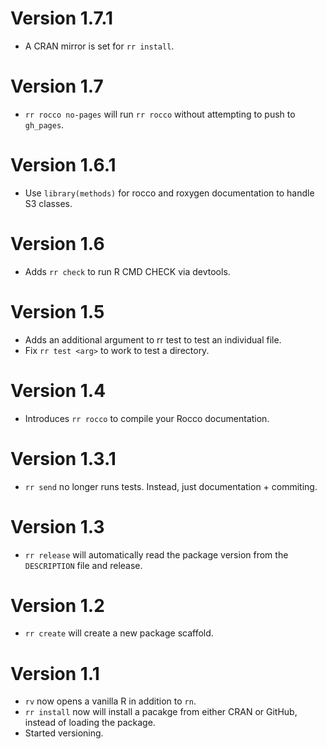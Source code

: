 # Version 1.7.1

* A CRAN mirror is set for `rr install`.

# Version 1.7

* `rr rocco no-pages` will run `rr rocco` without attempting to push to `gh_pages`.

# Version 1.6.1

* Use `library(methods)` for rocco and roxygen documentation to handle S3 classes.

# Version 1.6
* Adds `rr check` to run R CMD CHECK via devtools.

# Version 1.5
* Adds an additional argument to rr test to test an individual file.
* Fix `rr test <arg>` to work to test a directory.

# Version 1.4

* Introduces `rr rocco` to compile your Rocco documentation.

# Version 1.3.1

* `rr send` no longer runs tests.  Instead, just documentation + commiting.

# Version 1.3

* `rr release` will automatically read the package version from the `DESCRIPTION` file and release.

# Version 1.2

* `rr create` will create a new package scaffold.

# Version 1.1

* `rv` now opens a vanilla R in addition to `rn`.
* `rr install` now will install a pacakge from either CRAN or GitHub, instead of loading the package.
* Started versioning.
